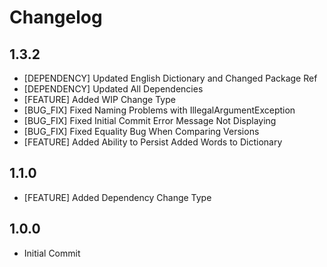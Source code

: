 # Changelog

## 1.3.2

* [DEPENDENCY] Updated English Dictionary and Changed Package Ref
* [DEPENDENCY] Updated All Dependencies
* [FEATURE] Added WIP Change Type
* [BUG_FIX] Fixed Naming Problems with IllegalArgumentException
* [BUG_FIX] Fixed Initial Commit Error Message Not Displaying
* [BUG_FIX] Fixed Equality Bug When Comparing Versions
* [FEATURE] Added Ability to Persist Added Words to Dictionary

## 1.1.0

* [FEATURE] Added Dependency Change Type

## 1.0.0

* Initial Commit
